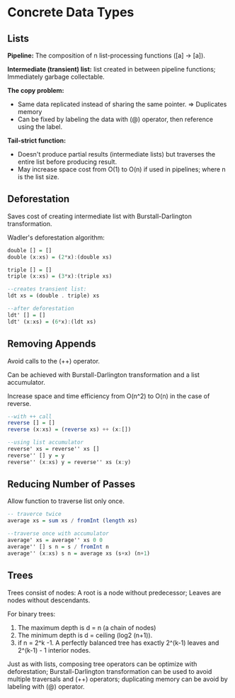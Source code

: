# Concrete Data Types
## Lists
__Pipeline:__ The composition of n list-processing functions ([a] -> [a]).

__Intermediate (transient) list:__ list created in between pipeline functions; Immediately garbage collectable.

__The copy problem:__ 
- Same data replicated instead of sharing the same pointer. => Duplicates memory
- Can be fixed by labeling the data with (@) operator, then reference using the label.

__Tail-strict function:__ 
- Doesn't produce partial results (intermediate lists) but traverses the entire list before producing result.
- May increase space cost from O(1) to O(n) if used in pipelines; where n is the list size.
## Deforestation
Saves cost of creating intermediate list with Burstall-Darlington transformation.

Wadler's deforestation algorithm:
```haskell
double [] = []
double (x:xs) = (2*x):(double xs)

triple [] = []
triple (x:xs) = (3*x):(triple xs) 

--creates transient list:
ldt xs = (double . triple) xs

--after deforestation
ldt' [] = []
ldt' (x:xs) = (6*x):(ldt xs)
```
## Removing Appends
Avoid calls to the (++) operator.

Can be achieved with Burstall-Darlington transformation and a list accumulator.

Increase space and time efficiency from O(n^2) to O(n) in the case of reverse.
```haskell
--with ++ call
reverse [] = []
reverse (x:xs) = (reverse xs) ++ (x:[])

--using list accumulator
reverse' xs = reverse'' xs []
reverse'' [] y = y
reverse'' (x:xs) y = reverse'' xs (x:y)
```
## Reducing Number of Passes
Allow function to traverse list only once.
```haskell
-- traverce twice
average xs = sum xs / fromInt (length xs)

--traverse once with accumulator
average' xs = average'' xs 0 0
average'' [] s n = s / fromInt n
average'' (x:xs) s n = average xs (s+x) (n+1)
```
## Trees
Trees consist of nodes: A root is a node without predecessor; Leaves are nodes without descendants.

For binary trees: 
1. The maximum depth is d = n (a chain of nodes)
2. The minimum depth is d = ceiling (log2 (n+1)).
3. if n = 2^k -1. A perfectly balanced tree has exactly 2^(k-1) leaves and 2^(k-1) - 1 interior nodes.

Just as with lists, composing tree operators can be optimize with deforestation; Burstall-Darlington transformation can be used to avoid multiple traversals and (++) operators; duplicating memory can be avoid by labeling with (@) operator.  
